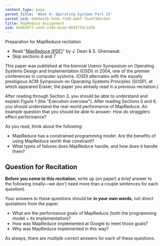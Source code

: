 ```yaml
---
content_type: page
parent_title: 'Week 4: Operating Systems Part IV'
parent_uid: 0466ee2b-5ebb-72d0-ad4f-7badf3b6c645
title: MapReduce Assignment
uid: 669830ff-a145-23d6-dcee-00927f0c1d39
---
```


Preparation for MapReduce recitation

*   Read "[MapReduce (PDF)](https://static.googleusercontent.com/media/research.google.com/en//archive/mapreduce-osdi04.pdf)" by J. Dean & S. Ghemawat.
*   Skip sections 4 and 7

This paper was published at the biennial Usenix Symposium on Operating Systems Design and Implementation (OSDI) in 2004, one of the premier conferences in computer systems. (OSDI alternates with the equally prestigious ACM Symposium on Operating Systems Principles (SOSP), at which appeared Eraser, the paper you already read in a previous recitation.)

After reading through Section 3, you should be able to understand and explain Figure 1 (the "Execution overview"). After reading Sections 5 and 6, you should understand the real-world performance of MapReduce. An example question that you should be able to answer: How do stragglers effect performance?

As you read, think about the following:

*   MapReduce has a constrained programming model. Are the benefits of using MapReduce worth that constraint?
*   What types of failures does MapReduce handle, and how does it handle them?

Question for Recitation
-----------------------

**Before you come to this recitation**, write up (on paper) a _brief_ answer to the following (really—we don't need more than a couple sentences for each question). 

Your answers to these questions should be **in your own words**, not direct quotations from the paper.

*   What are the performance goals of MapReduce (both the programming model + its implementation)?
*   How was MapReduce implemented at Google to meet those goals?
*   Why was MapReduce implemented in this way?

As always, there are multiple correct answers for each of these questions.